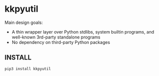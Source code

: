 # kkpyutil
Main design goals:
- A thin wrapper layer over Python stdlibs, system builtin programs, and well-known 3rd-party standalone programs
- No dependency on third-party Python packages

## INSTALL

```shell
pip3 install kkpyutil
```
